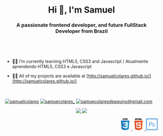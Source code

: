 <h1 align="center">Hi 👋, I'm Samuel</h1>
<h3 align="center">A passionate frontend developer, and future FullStack Developer from Brazil</h3>
<br><br><br>

- 🐱‍👓 I’m currently learning HTML5, CSS3 and Javascript / Atualmente aprendendo HTML5, CSS3 e Javascript

- 👨‍💻 All of my projects are available at [http://samuelcolares.github.io/](http://samuelcolares.github.io/)
<br><br><br>

<p align="left">
<a href="https://linkedin.com/in/samuelcolares" target="blank"><img align="center" src="https://raw.githubusercontent.com/rahuldkjain/github-profile-readme-generator/master/src/images/icons/Social/linked-in-alt.svg" alt="samuelcolares" height="30" width="40" /></a>
<a href="https://instagram.com/samuecolares_" target="blank"><img align="center" src="https://raw.githubusercontent.com/rahuldkjain/github-profile-readme-generator/master/src/images/icons/Social/instagram.svg" alt="samuecolares_" height="30" width="40" /></a>
<a href="https://instagram.com/samuecolares_" target="blank"><img align="center" src="https://upload.wikimedia.org/wikipedia/commons/8/8c/Gmail_Icon_%282013-2020%29.svg" alt="samuecolaresdeaquino@gmail.com" height="30" width="40" /></a>
</p>


<!--GIT STATUS-->
<div align="center">
  <a href="https://github.com/samuelcolares">
  <img height="180em" src="https://github-readme-stats.vercel.app/api?username=samuelcolares&show_icons=true&theme=gotham&include_all_commits=true&count_private=true"/>
  <img height="180em" src="https://github-readme-stats.vercel.app/api/top-langs/?username=samuelcolares&layout=compact&langs_count=7&theme=gotham"/>
  </a>
</div>


<!--Languages and Tools-->
<p align="right"> <a href="https://www.w3schools.com/css/" target="_blank" rel="noreferrer"> <img src="https://raw.githubusercontent.com/devicons/devicon/master/icons/css3/css3-original-wordmark.svg" alt="css3" width="40" height="40"/> </a> 
<a href="https://www.w3.org/html/" target="_blank" rel="noreferrer"> <img src="https://raw.githubusercontent.com/devicons/devicon/master/icons/html5/html5-original-wordmark.svg" alt="html5" width="40" height="40"/> </a> 
<a href="https://www.photoshop.com/en" target="_blank" rel="noreferrer"> <img src="https://raw.githubusercontent.com/devicons/devicon/master/icons/photoshop/photoshop-line.svg" alt="photoshop" width="40" height="40"/> </a> 
